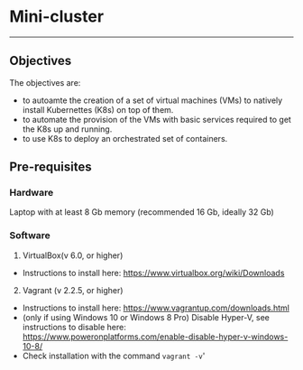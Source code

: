 # Mini-cluster
-------------------------

## Objectives

The objectives are:
- to autoamte the creation of a set of virtual machines (VMs) to natively install Kubernettes (K8s) on top of them.
- to automate the provision of the VMs with basic services required to get the K8s up and running.
- to use K8s to deploy an orchestrated set of containers.



## Pre-requisites

### Hardware
Laptop with at least 8 Gb memory (recommended 16 Gb, ideally 32 Gb)

### Software
1. VirtualBox(v 6.0, or higher)
* Instructions to install here: https://www.virtualbox.org/wiki/Downloads 


2. Vagrant (v 2.2.5, or higher) 
* Instructions to install here: https://www.vagrantup.com/downloads.html
* (only if using Windows 10 or Windows 8 Pro) Disable Hyper-V, see instructions to disable here: https://www.poweronplatforms.com/enable-disable-hyper-v-windows-10-8/
* Check installation with the command `vagrant -v`'

